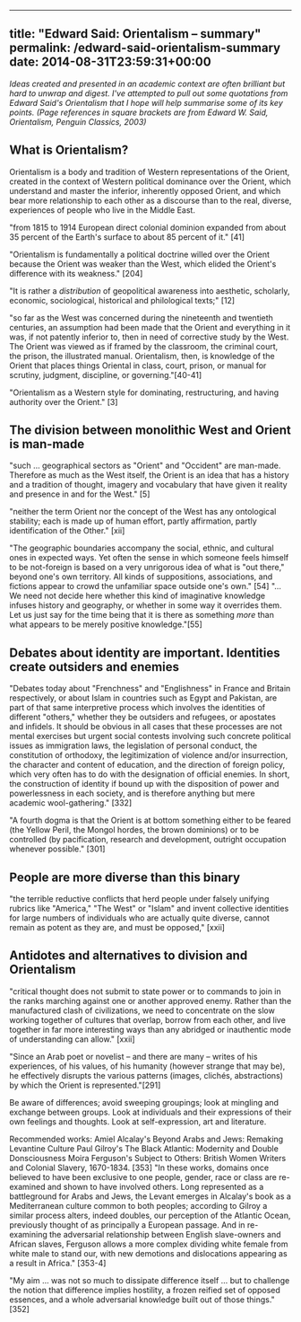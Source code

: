 
---
title: "Edward Said: Orientalism – summary"
permalink: /edward-said-orientalism-summary
date: 2014-08-31T23:59:31+00:00
---

*Ideas created and presented in an academic context are often brilliant but hard to unwrap and digest. I've attempted to pull out some quotations from Edward Said's Orientalism that I hope will help summarise some of its key points. (Page references in square brackets are from Edward W. Said, Orientalism, Penguin Classics, 2003)*

## What is Orientalism?

Orientalism is a body and tradition of Western representations of the Orient, created in the context of Western political dominance over the Orient, which understand and master the inferior, inherently opposed Orient, and which bear more relationship to each other as a discourse than to the real, diverse, experiences of people who live in the Middle East.

"from 1815 to 1914 European direct colonial dominion expanded from about 35 percent of the Earth's surface to about 85 percent of it." [41]

"Orientalism is fundamentally a political doctrine willed over the Orient because the Orient was weaker than the West, which elided the Orient's difference with its weakness." [204]

"It is rather a *distribution* of geopolitical awareness into aesthetic, scholarly, economic, sociological, historical and philological texts;" [12]

"so far as the West was concerned during the nineteenth and twentieth centuries, an assumption had been made that the Orient and everything in it was, if not patently inferior to, then in need of corrective study by the West. The Orient was viewed as if framed by the classroom, the criminal court, the prison, the illustrated manual. Orientalism, then, is knowledge of the Orient that places things Oriental in class, court, prison, or manual for scrutiny, judgment, discipline, or governing."[40-41]

"Orientalism as a Western style for dominating, restructuring, and having authority over the Orient." [3]

## The division between monolithic West and Orient is man-made

"such … geographical sectors as "Orient" and "Occident" are man-made. Therefore as much as the West itself, the Orient is an idea that has a history and a tradition of thought, imagery and vocabulary that have given it reality and presence in and for the West." [5]

"neither the term Orient nor the concept of the West has any ontological stability; each is made up of human effort, partly affirmation, partly identification of the Other." [xii]

"The geographic boundaries accompany the social, ethnic, and cultural ones in expected ways. Yet often the sense in which someone feels himself to be not-foreign is based on a very unrigorous idea of what is "out there," beyond one's own territory. All kinds of suppositions, associations, and fictions appear to crowd the unfamiliar space outside one's own." [54]
"…We need not decide here whether this kind of imaginative knowledge infuses history and geography, or whether in some way it overrides them. Let us just say for the time being that it is there as something *more* than what appears to be merely positive knowledge."[55]

## Debates about identity are important. Identities create outsiders and enemies

"Debates today about "Frenchness" and "Englishness" in France and Britain respectively, or about Islam in countries such as Egypt and Pakistan, are part of that same interpretive process which involves the identities of different "others," whether they be outsiders and refugees, or apostates and infidels. It should be obvious in all cases that these processes are not mental exercises but urgent social contests involving such concrete political issues as immigration laws, the legislation of personal conduct, the constitution of orthodoxy, the legitimization of violence and/or insurrection, the character and content of education, and the direction of foreign policy, which very often has to do with the designation of official enemies. In short, the construction of identity if bound up with the disposition of power and powerlessness in each society, and is therefore anything but mere academic wool-gathering." [332]

"A fourth dogma is that the Orient is at bottom something either to be feared (the Yellow Peril, the Mongol hordes, the brown dominions) or to be controlled (by pacification, research and development, outright occupation whenever possible." [301]

## People are more diverse than this binary

"the terrible reductive conflicts that herd people under falsely unifying rubrics like "America," "The West" or "Islam" and invent collective identities for large numbers of individuals who are actually quite diverse, cannot remain as potent as they are, and must be opposed," [xxii]

## Antidotes and alternatives to division and Orientalism

"critical thought does not submit to state power or to commands to join in the ranks marching against one or another approved enemy. Rather than the manufactured clash of civilizations, we need to concentrate on the slow working together of cultures that overlap, borrow from each other, and live together in far more interesting ways than any abridged or inauthentic mode of understanding can allow." [xxii]

"Since an Arab poet or novelist – and there are many – writes of his experiences, of his values, of his humanity (however strange that may be), he effectively disrupts the various patterns (images, clichés, abstractions) by which the Orient is represented."[291]

Be aware of differences; avoid sweeping groupings; look at mingling and exchange between groups. Look at individuals and their expressions of their own feelings and thoughts. Look at self-expression, art and literature.

Recommended works:
Amiel Alcalay's Beyond Arabs and Jews: Remaking Levantine Culture
Paul Gilroy's The Black Atlantic: Modernity and Double Donsciousness
Moira Ferguson's Subject to Others: British Women Writers and Colonial Slavery, 1670-1834. [353]
"In these works, domains once believed to have been exclusive to one people, gender, race or class are re-examined and shown to have involved others. Long represented as a battleground for Arabs and Jews, the Levant emerges in Alcalay's book as a Mediterranean culture common to both peoples; according to Gilroy a similar process alters, indeed doubles, our perception of the Atlantic Ocean, previously thought of as principally a European passage. And in re-examining the adversarial relationship between English slave-owners and African slaves, Ferguson allows a more complex dividing white female from white male to stand our, with new demotions and dislocations appearing as a result in Africa."  [353-4]

"My aim … was not so much to dissipate difference itself … but to challenge the notion that difference implies hostility, a frozen reified set of opposed essences, and a whole adversarial knowledge built out of those things." [352]
